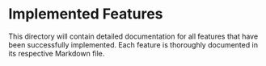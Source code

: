 # Implemented Features

This directory will contain detailed documentation for all features that have been successfully implemented. Each feature is thoroughly documented in its respective Markdown file.